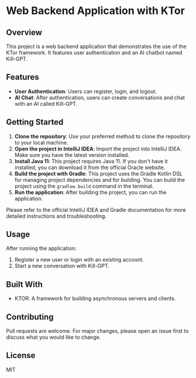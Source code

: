 # Web Backend Application with KTor

## Overview
This project is a web backend application that demonstrates the use of the KTor framework. It features user authentication and an AI chatbot named Kill-GPT.

## Features
- **User Authentication**: Users can register, login, and logout.
- **AI Chat**: After authentication, users can create conversations and chat with an AI called Kill-GPT.

## Getting Started
1. **Clone the repository**: Use your preferred method to clone the repository to your local machine.
2. **Open the project in IntelliJ IDEA**: Import the project into IntelliJ IDEA. Make sure you have the latest version installed.
3. **Install Java 11**: This project requires Java 11. If you don't have it installed, you can download it from the official Oracle website.
4. **Build the project with Gradle**: This project uses the Gradle Kotlin DSL for managing project dependencies and for building. You can build the project using the `gradlew build` command in the terminal.
5. **Run the application**: After building the project, you can run the application.

Please refer to the official IntelliJ IDEA and Gradle documentation for more detailed instructions and troubleshooting.

## Usage
After running the application:
1. Register a new user or login with an existing account.
2. Start a new conversation with Kill-GPT.

## Built With
- KTOR: A framework for building asynchronous servers and clients.

## Contributing
Pull requests are welcome. For major changes, please open an issue first to discuss what you would like to change.

## License
MIT
